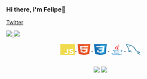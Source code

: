 ### Hi there, i'm Felipe👋
<a href='https://twitter.com/felipertt1'> Twitter </a>

<div >
  <a href="https://github.com/FelipeRTT">
  <img height="180em" src="https://github-readme-stats.vercel.app/api?username=FelipeRTT&show_icons=true&theme=dracula&include_all_commits=true&count_private=true"/>
  <img height="180em" src="https://github-readme-stats.vercel.app/api/top-langs/?username=FelipeRTT&layout=compact&langs_count=7&theme=dracula"/>
</div>
  
<div align="center" style="display: inline_block"><br>
  <img align="center" alt="Felipe-Js" height="30" width="40" src="https://raw.githubusercontent.com/devicons/devicon/master/icons/javascript/javascript-plain.svg">
  <img align="center" alt="Felipe-HTML" height="30" width="40" src="https://raw.githubusercontent.com/devicons/devicon/master/icons/html5/html5-original.svg">
  <img align="center" alt="Felipe-CSS" height="30" width="40" src="https://raw.githubusercontent.com/devicons/devicon/master/icons/css3/css3-original.svg">
  <img align="center" alt="Felipe-Java" height="30" width="40" src="https://raw.githubusercontent.com/devicons/devicon/master/icons/java/java-original.svg">
  <img align="center" alt="Felipe-SQL" height="30" width="40" src="https://raw.githubusercontent.com/devicons/devicon/master/icons/mysql/mysql-original.svg">
  <br><br>
</div>

  
  
<div align="center"> 
  
 <a href="https://twitter.com/felipertt1" target="_blank"><img src="https://img.shields.io/badge/twitter-7289DA?style=for-the-badge&logo=twitter&logoColor=white" target="_blank"></a> 
  <a href = "mailto:feliperanghetti06@gmail.com"><img src="https://img.shields.io/badge/-Gmail-%23333?style=for-the-badge&logo=gmail&logoColor=white" target="_blank"></a>
  <!--<a href="https://www.linkedin.com" target="_blank"><img src="https://img.shields.io/badge/-LinkedIn-%230077B5?style=for-the-badge&logo=linkedin&logoColor=white" target="_blank"></a> !-->

   <!-- ![Snake animation](https://github.com/FelipeRTT/FelipeRTT/blob/output/github-contribution-grid-snake.svg)
  -->
</div>
  
 
